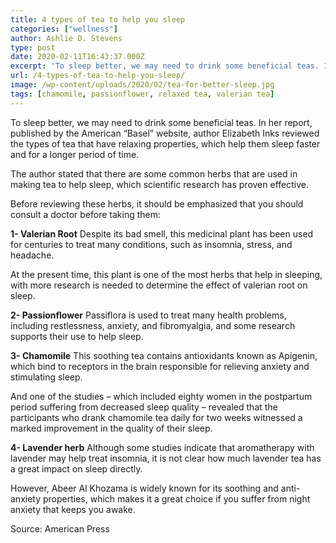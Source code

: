```yaml
---
title: 4 types of tea to help you sleep
categories: ["wellness"]
author: Ashlie D. Stevens
type: post
date: 2020-02-11T16:43:37.000Z
excerpt: 'To sleep better, we may need to drink some beneficial teas. In her report, published by the American "Basel" website'
url: /4-types-of-tea-to-help-you-sleep/
image: /wp-content/uploads/2020/02/tea-for-better-sleep.jpg
tags: [chamomile, passionflower, relaxed tea, valerian tea]
---
```


To sleep better, we may need to drink some beneficial teas. In her report, published by the American “Basel” website, author Elizabeth Inks reviewed the types of tea that have relaxing properties, which help them sleep faster and for a longer period of time.

The author stated that there are some common herbs that are used in making tea to help sleep, which scientific research has proven effective.

Before reviewing these herbs, it should be emphasized that you should consult a doctor before taking them:

**1- Valerian Root**
Despite its bad smell, this medicinal plant has been used for centuries to treat many conditions, such as insomnia, stress, and headache.

At the present time, this plant is one of the most herbs that help in sleeping, with more research is needed to determine the effect of valerian root on sleep.

**2- Passionflower**
Passiflora is used to treat many health problems, including restlessness, anxiety, and fibromyalgia, and some research supports their use to help sleep.

**3- Chamomile**
This soothing tea contains antioxidants known as Apigenin, which bind to receptors in the brain responsible for relieving anxiety and stimulating sleep.

And one of the studies – which included eighty women in the postpartum period suffering from decreased sleep quality – revealed that the participants who drank chamomile tea daily for two weeks witnessed a marked improvement in the quality of their sleep.

**4- Lavender herb**
Although some studies indicate that aromatherapy with lavender may help treat insomnia, it is not clear how much lavender tea has a great impact on sleep directly.

However, Abeer Al Khozama is widely known for its soothing and anti-anxiety properties, which makes it a great choice if you suffer from night anxiety that keeps you awake.

Source: American Press
